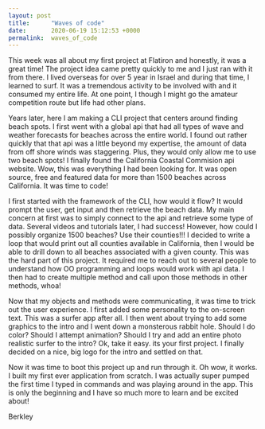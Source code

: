 ```yaml
---
layout: post
title:      "Waves of code"
date:       2020-06-19 15:12:53 +0000
permalink:  waves_of_code
---
```



This week was all about my first project at Flatiron and honestly, it was a great time! The project idea came pretty quickly to me and I just ran with it from there. I lived overseas for over 5 year in Israel and during that time, I learned to surf. It was a tremendous activity to be involved with and it consumed my entire life. At one point, I though I might go the amateur competition route but life had other plans. 

Years later, here I am making a CLI project that centers around finding beach spots. I first went with a global api that had all types of wave and weather forecasts for beaches across the entire world. I found out rather quickly that that api was a little beyond my expertise, the amount of data from off shore winds was staggering. Plus, they would only allow me to use two beach spots! I finally found the California Coastal Commision api website. Wow, this was everything I had been looking for. It was open source, free and featured data for more than 1500 beaches across California. It was time to code!

I first started with the framework of the CLI, how would it flow? It would prompt the user, get input and then retrieve the beach data. My main concern at first was to simply connect to the api and retrieve some type of data. Several videos and tutorials later, I had success! However, how could I possibly organize 1500 beaches? Use their counties!!! I decided to write a loop that would print out all counties available in California, then I would be able to drill down to all beaches associated with a given county. This was the hard part of this project. It required me to reach out to several people to understand how OO programming and loops would work with api data. I then had to create multiple method and call upon those methods in other methods, whoa! 

Now that my objects and methods were communicating, it was time to trick out the user experience. I first added some personality to the on-screen text. This was a surfer app after all. I then went about trying to add some graphics to the intro and I went down a monsterous rabbit hole. Should I do color? Should I attempt animation? Should I try and add an entire photo realistic surfer to the intro? Ok, take it easy. its your first project. I finally decided on a nice, big logo for the intro and settled on that. 

Now it was time to boot this project up and run through it. Oh wow, it works. I built my first ever application from scratch. I was actually super pumped the first time I typed in commands and was playing around in the app. This is only the beginning and I have so much more to learn and be excited about! 


Berkley


